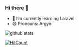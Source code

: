 ### Hi there 👋

- 🌱 I’m currently learning Laravel
- 😄 Pronouns: Argyn

![github stats](https://github-readme-stats.vercel.app/api?username=darakanoit&show_icons=tru)

[![HitCount](http://hits.dwyl.com/darakanoit/darakanoit.svg)](http://hits.dwyl.com/darakanoit/darakanoit)


